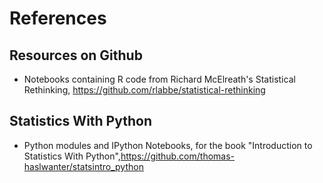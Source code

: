 # References 


## Resources on Github
+ Notebooks containing R code from Richard McElreath's Statistical Rethinking, https://github.com/rlabbe/statistical-rethinking

## Statistics With Python
+ Python modules and IPython Notebooks, for the book "Introduction to Statistics With Python",https://github.com/thomas-haslwanter/statsintro_python

